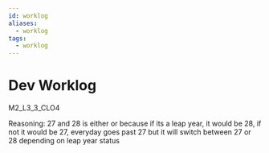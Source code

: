 ```yaml
---
id: worklog
aliases:
  - worklog
tags:
  - worklog
---
```


# Dev Worklog

M2_L3_3_CLO4

Reasoning: 27 and 28 is either or because if its a leap year, it would be 28, if not it would be 27, everyday goes past 27 but it will switch between 27 or 28 depending on leap year status
